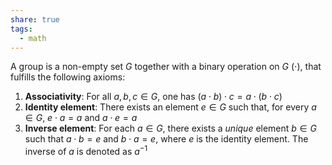 ```yaml
---
share: true
tags:
  - math
---
```


A group is a non-empty set $G$ together with a binary operation on $G$ ($\cdot$), that fulfills the following axioms:
1. **Associativity**: For all $a, b, c \in G$, one has $(a \cdot b) \cdot c = a \cdot (b \cdot c)$
2. **Identity element**: There exists an element $e\in G$ such that, for every $a \in G$, $e \cdot a = a$ and $a \cdot e = a$
3. **Inverse element**: For each $a\in G$, there exists a *unique* element $b\in G$ such that $a \cdot b = e$ and $b \cdot a = e$, where $e$ is the identity element. The inverse of $a$ is denoted as $a^{-1}$